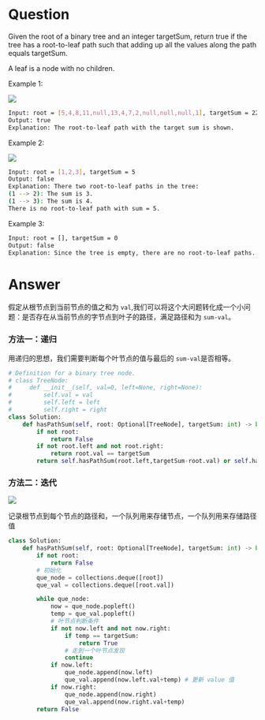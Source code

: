 # Question
Given the root of a binary tree and an integer targetSum, return true if the tree has a root-to-leaf path such that adding up all the values along the path equals targetSum.

A leaf is a node with no children.

Example 1:

![](https://assets.leetcode.com/uploads/2021/01/18/pathsum1.jpg)
```bash
Input: root = [5,4,8,11,null,13,4,7,2,null,null,null,1], targetSum = 22
Output: true
Explanation: The root-to-leaf path with the target sum is shown.
```
Example 2:

![](https://assets.leetcode.com/uploads/2021/01/18/pathsum2.jpg)
```bash
Input: root = [1,2,3], targetSum = 5
Output: false
Explanation: There two root-to-leaf paths in the tree:
(1 --> 2): The sum is 3.
(1 --> 3): The sum is 4.
There is no root-to-leaf path with sum = 5.
```

Example 3:

```bash
Input: root = [], targetSum = 0
Output: false
Explanation: Since the tree is empty, there are no root-to-leaf paths.
```

# Answer
假定从根节点到当前节点的值之和为 `val`,我们可以将这个大问题转化成一个小问题：是否存在从当前节点的字节点到叶子的路径，满足路径和为 `sum-val`。
### 方法一：递归
用递归的思想，我们需要判断每个叶节点的值与最后的 `sum-val`是否相等。
```python
# Definition for a binary tree node.
# class TreeNode:
#     def __init__(self, val=0, left=None, right=None):
#         self.val = val
#         self.left = left
#         self.right = right
class Solution:
    def hasPathSum(self, root: Optional[TreeNode], targetSum: int) -> bool:
        if not root:
            return False
        if not root.left and not root.right:
            return root.val == targetSum
        return self.hasPathSum(root.left,targetSum-root.val) or self.hasPathSum(root.right,targetSum-root.val)
```

### 方法二：迭代
![](https://assets.leetcode-cn.com/solution-static/112/5.png)

记录根节点到每个节点的路径和，一个队列用来存储节点，一个队列用来存储路径值
```python
class Solution:
    def hasPathSum(self, root: Optional[TreeNode], targetSum: int) -> bool:
        if not root:
            return False
        # 初始化
        que_node = collections.deque([root])
        que_val = collections.deque([root.val])

        while que_node:
            now = que_node.popleft()
            temp = que_val.popleft()
            # 叶节点判断条件
            if not now.left and not now.right:
                if temp == targetSum:
                    return True
                # 走到一个叶节点发现
                continue
            if now.left:
                que_node.append(now.left) 
                que_val.append(now.left.val+temp) # 更新 value 值
            if now.right:
                que_node.append(now.right)
                que_val.append(now.right.val+temp)
        return False
```

